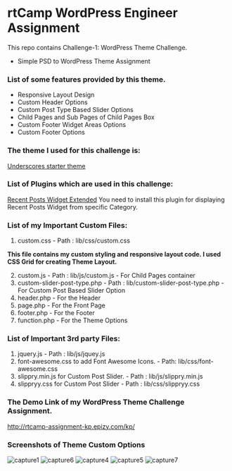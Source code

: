# rtCamp WordPress Engineer Assignment
This repo contains Challenge-1: WordPress Theme Challenge.
* Simple PSD to WordPress Theme Assignment
### List of some features provided by this theme.
* Responsive Layout Design
* Custom Header Options
* Custom Post Type Based Slider Options
* Child Pages and Sub Pages of Child Pages Box 
* Custom Footer Widget Areas Options
* Custom Footer Options
### The theme I used for this challenge is:
 [Underscores starter theme](https://underscores.me/)
### List of Plugins which are used in this challenge:
 [Recent Posts Widget Extended](https://wordpress.org/plugins/recent-posts-widget-extended/)
 You need to install this plugin for displaying Recent Posts Widget from specific Category.
### List of my Important Custom Files:
1. custom.css - Path : lib/css/custom.css

 **This file contains my custom styling and responsive layout code.
 I used CSS Grid for creating Theme Layout.**

2. custom.js - Path : lib/js/custom.js - For Child Pages container
3. custom-slider-post-type.php - Path : lib/custom-slider-post-type.php - For Custom Post Based Slider Option 
4. header.php - For the Header
5. page.php - For the Front Page
6. footer.php - For the Footer
7. function.php -  For the Theme Options
### List of Important 3rd party Files:
1. jquery.js - Path : lib/js/jquey.js
2. font-awesome.css to add Font Awesome Icons. - Path: lib/css/font-awesome.css
3. slippry.min.js for Custom Post Slider. - Path : lib/js/slippry.min.js
4. slippryy.css for Custom Post Slider - Path : lib/css/slippryy.css
###  The Demo Link of my WordPress Theme Challenge Assignment.

  http://rtcamp-assignment-kp.epizy.com/kp/
  
### Screenshots of Theme Custom Options
![capture1](https://user-images.githubusercontent.com/42610373/44520754-79c23c80-a6ee-11e8-87be-b3da9504225b.JPG)
![capture6](https://user-images.githubusercontent.com/42610373/44520430-682c6500-a6ed-11e8-95fa-c3eb0f96a6a7.JPG)
![capture4](https://user-images.githubusercontent.com/42610373/44520128-ac6b3580-a6ec-11e8-8ad0-289833435814.JPG)
![capture5](https://user-images.githubusercontent.com/42610373/44520600-edb01500-a6ed-11e8-98c2-1de7d070bd50.JPG)
![capture7](https://user-images.githubusercontent.com/42610373/44520477-91e58c00-a6ed-11e8-926d-d4b71e285a7f.JPG)

